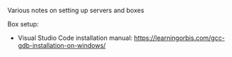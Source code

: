 Various notes on setting up servers and boxes

Box setup:
* Visual Studio Code installation manual: https://learningorbis.com/gcc-gdb-installation-on-windows/
